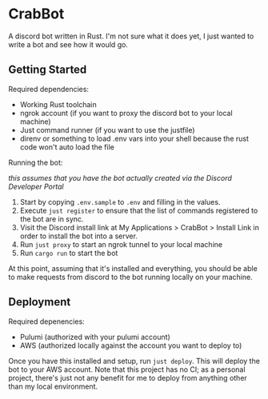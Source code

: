 # CrabBot

A discord bot written in Rust. I'm not sure what it does yet, I just wanted to write a bot and see
how it would go.

## Getting Started

Required dependencies:

- Working Rust toolchain
- ngrok account (if you want to proxy the discord bot to your local machine)
- Just command runner (if you want to use the justfile)
- direnv or something to load .env vars into your shell because the rust code won't auto load the
  file

Running the bot:

_this assumes that you have the bot actually created via the Discord Developer Portal_

1. Start by copying `.env.sample` to `.env` and filling in the values.
2. Execute `just register` to ensure that the list of commands registered to the bot are in sync.
3. Visit the Discord install link at My Applications > CrabBot > Install Link in order to install
   the bot into a server.
4. Run `just proxy` to start an ngrok tunnel to your local machine
5. Run `cargo run` to start the bot

At this point, assuming that it's installed and everything, you should be able to make requests from
discord to the bot running locally on your machine.

## Deployment

Required depenencies:

- Pulumi (authorized with your pulumi account)
- AWS (authorized locally against the account you want to deploy to)

Once you have this installed and setup, run `just deploy`. This will deploy the bot to your AWS
account. Note that this project has no CI; as a personal project, there's just not any benefit for
me to deploy from anything other than my local environment.
